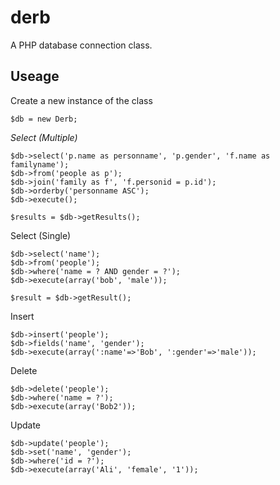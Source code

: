 # derb

A PHP database connection class.

## Useage

Create a new instance of the class
```
$db = new Derb;
```

_Select (Multiple)_
```
$db->select('p.name as personname', 'p.gender', 'f.name as familyname');
$db->from('people as p');
$db->join('family as f', 'f.personid = p.id');
$db->orderby('personname ASC');
$db->execute();

$results = $db->getResults();
```

Select (Single)
```
$db->select('name');
$db->from('people');
$db->where('name = ? AND gender = ?');
$db->execute(array('bob', 'male'));

$result = $db->getResult();
```

Insert
```
$db->insert('people');
$db->fields('name', 'gender');
$db->execute(array(':name'=>'Bob', ':gender'=>'male'));
```

Delete
```
$db->delete('people');
$db->where('name = ?');
$db->execute(array('Bob2'));
```

Update
```
$db->update('people');
$db->set('name', 'gender');
$db->where('id = ?');
$db->execute(array('Ali', 'female', '1'));
```
